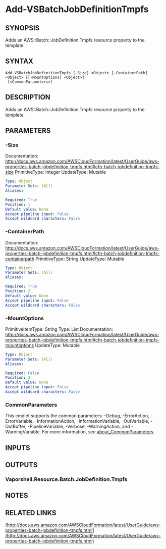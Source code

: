 # Add-VSBatchJobDefinitionTmpfs

## SYNOPSIS
Adds an AWS::Batch::JobDefinition.Tmpfs resource property to the template.

## SYNTAX

```
Add-VSBatchJobDefinitionTmpfs [-Size] <Object> [-ContainerPath] <Object> [[-MountOptions] <Object>]
 [<CommonParameters>]
```

## DESCRIPTION
Adds an AWS::Batch::JobDefinition.Tmpfs resource property to the template.

## PARAMETERS

### -Size
Documentation: http://docs.aws.amazon.com/AWSCloudFormation/latest/UserGuide/aws-properties-batch-jobdefinition-tmpfs.html#cfn-batch-jobdefinition-tmpfs-size
PrimitiveType: Integer
UpdateType: Mutable

```yaml
Type: Object
Parameter Sets: (All)
Aliases:

Required: True
Position: 1
Default value: None
Accept pipeline input: False
Accept wildcard characters: False
```

### -ContainerPath
Documentation: http://docs.aws.amazon.com/AWSCloudFormation/latest/UserGuide/aws-properties-batch-jobdefinition-tmpfs.html#cfn-batch-jobdefinition-tmpfs-containerpath
PrimitiveType: String
UpdateType: Mutable

```yaml
Type: Object
Parameter Sets: (All)
Aliases:

Required: True
Position: 2
Default value: None
Accept pipeline input: False
Accept wildcard characters: False
```

### -MountOptions
PrimitiveItemType: String
Type: List
Documentation: http://docs.aws.amazon.com/AWSCloudFormation/latest/UserGuide/aws-properties-batch-jobdefinition-tmpfs.html#cfn-batch-jobdefinition-tmpfs-mountoptions
UpdateType: Mutable

```yaml
Type: Object
Parameter Sets: (All)
Aliases:

Required: False
Position: 3
Default value: None
Accept pipeline input: False
Accept wildcard characters: False
```

### CommonParameters
This cmdlet supports the common parameters: -Debug, -ErrorAction, -ErrorVariable, -InformationAction, -InformationVariable, -OutVariable, -OutBuffer, -PipelineVariable, -Verbose, -WarningAction, and -WarningVariable. For more information, see [about_CommonParameters](http://go.microsoft.com/fwlink/?LinkID=113216).

## INPUTS

## OUTPUTS

### Vaporshell.Resource.Batch.JobDefinition.Tmpfs
## NOTES

## RELATED LINKS

[http://docs.aws.amazon.com/AWSCloudFormation/latest/UserGuide/aws-properties-batch-jobdefinition-tmpfs.html](http://docs.aws.amazon.com/AWSCloudFormation/latest/UserGuide/aws-properties-batch-jobdefinition-tmpfs.html)

